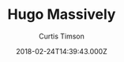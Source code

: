 ---
title: Hugo Massively
github: https://github.com/curtiscde/hugo-theme-massively
demo: https://hugo-theme-massively.netlify.com/
author: Curtis Timson
author_link: ''
thumbnail: themes/curtistimson-hugo-theme-massively.jpg
ssg:
  - Hugo
cms:
  - Markdown
date: 2018-02-24T14:39:43.000Z
description: Massively theme for Hugo static site generator
draft: true
publish_date: '2018-02-24T14:39:43Z'
update_date: '2022-11-11T15:25:50Z'
github_star: 130
github_fork: 136
---